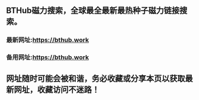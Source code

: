 ## **BTHub磁力搜索，全球最全最新最热种子磁力链接搜索。**
### 最新网址:<a href="https://bthub.work" target="_blank">https://bthub.work</a>
### 备用网址:<a href="https://bthub.work" target="_blank">https://bthub.work</a>
## 网址随时可能会被和谐，务必收藏或分享本页以获取最新网址，收藏访问不迷路！
